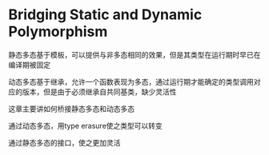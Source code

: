 # Bridging Static and Dynamic Polymorphism

静态多态基于模板，可以提供与非多态相同的效果，但是其类型在运行期时早已在编译期被固定

动态多态基于继承，允许一个函数表现为多态，通过运行期才能确定的类型调用对应的版本，但是由于必须继承自共同基类，缺少灵活性

这章主要讲如何桥接静态多态和动态多态

通过动态多态，用type erasure使之类型可以转变

通过静态多态的接口，使之更加灵活
